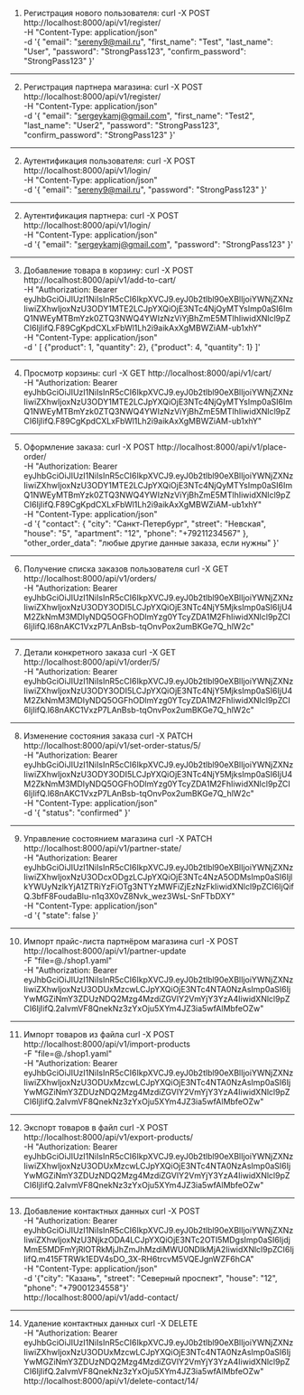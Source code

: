 1. Регистрация нового пользователя:
curl -X POST http://localhost:8000/api/v1/register/ \
-H "Content-Type: application/json" \
-d '{
    "email": "sereny9@mail.ru",
    "first_name": "Test",
    "last_name": "User",
    "password": "StrongPass123",
    "confirm_password": "StrongPass123"
}'
---------------------------------------------------------
2. Регистрация партнера магазина:
curl -X POST http://localhost:8000/api/v1/register/ \
-H "Content-Type: application/json" \
-d '{
    "email": "sergeykamj@gmail.com",
    "first_name": "Test2",
    "last_name": "User2",
    "password": "StrongPass123",
    "confirm_password": "StrongPass123"
}'
---------------------------------------------------------
2. Аутентификация пользователя:
curl -X POST http://localhost:8000/api/v1/login/ \
-H "Content-Type: application/json" \
-d '{
    "email": "sereny9@mail.ru",
    "password": "StrongPass123"
}'
---------------------------------------------------------
2. Аутентификация партнера:
curl -X POST http://localhost:8000/api/v1/login/ \
-H "Content-Type: application/json" \
-d '{
    "email": "sergeykamj@gmail.com",
    "password": "StrongPass123"
}'
---------------------------------------------------------
3. Добавление товара в корзину:
curl -X POST http://localhost:8000/api/v1/add-to-cart/ \
-H "Authorization: Bearer eyJhbGciOiJIUzI1NiIsInR5cCI6IkpXVCJ9.eyJ0b2tlbl90eXBlIjoiYWNjZXNzIiwiZXhwIjoxNzU3ODY1MTE2LCJpYXQiOjE3NTc4NjQyMTYsImp0aSI6ImQ1NWEyMTBmYzk0ZTQ3NWQ4YWIzNzViYjBhZmE5MTlhIiwidXNlcl9pZCI6IjIifQ.F89CgKpdCXLxFbWl1Lh2i9aikAxXgMBWZiAM-ub1xhY" \
-H "Content-Type: application/json" \
-d '
[
    {"product": 1, "quantity": 2},
    {"product": 4, "quantity": 1}
]'
---------------------------------------------------------
4.  Просмотр корзины:
curl -X GET http://localhost:8000/api/v1/cart/ \
-H "Authorization: Bearer eyJhbGciOiJIUzI1NiIsInR5cCI6IkpXVCJ9.eyJ0b2tlbl90eXBlIjoiYWNjZXNzIiwiZXhwIjoxNzU3ODY1MTE2LCJpYXQiOjE3NTc4NjQyMTYsImp0aSI6ImQ1NWEyMTBmYzk0ZTQ3NWQ4YWIzNzViYjBhZmE5MTlhIiwidXNlcl9pZCI6IjIifQ.F89CgKpdCXLxFbWl1Lh2i9aikAxXgMBWZiAM-ub1xhY"
---------------------------------------------------------
5. Оформление заказа:
curl -X POST http://localhost:8000/api/v1/place-order/ \
-H "Authorization: Bearer eyJhbGciOiJIUzI1NiIsInR5cCI6IkpXVCJ9.eyJ0b2tlbl90eXBlIjoiYWNjZXNzIiwiZXhwIjoxNzU3ODY1MTE2LCJpYXQiOjE3NTc4NjQyMTYsImp0aSI6ImQ1NWEyMTBmYzk0ZTQ3NWQ4YWIzNzViYjBhZmE5MTlhIiwidXNlcl9pZCI6IjIifQ.F89CgKpdCXLxFbWl1Lh2i9aikAxXgMBWZiAM-ub1xhY" \
-H "Content-Type: application/json" \
-d '{
   "contact": {
       "city": "Санкт-Петербург",
       "street": "Невская",
       "house": "5",
       "apartment": "12",
       "phone": "+79211234567"
   },
   "other_order_data": "любые другие данные заказа, если нужны"
}'
---------------------------------------------------------
6. Получение списка заказов пользователя
curl -X GET http://localhost:8000/api/v1/orders/ \
-H "Authorization: Bearer eyJhbGciOiJIUzI1NiIsInR5cCI6IkpXVCJ9.eyJ0b2tlbl90eXBlIjoiYWNjZXNzIiwiZXhwIjoxNzU3ODY3ODI5LCJpYXQiOjE3NTc4NjY5MjksImp0aSI6IjU4M2ZkNmM3MDIyNDQ5OGFhODlmYzg0YTcyZDA1M2FhIiwidXNlcl9pZCI6IjIifQ.l68nAKC1VxzP7LAnBsb-tqOnvPox2umBKGe7Q_hlW2c"
--------------------------------------------------------
7. Детали конкретного заказа
curl -X GET http://localhost:8000/api/v1/order/5/ \
-H "Authorization: Bearer eyJhbGciOiJIUzI1NiIsInR5cCI6IkpXVCJ9.eyJ0b2tlbl90eXBlIjoiYWNjZXNzIiwiZXhwIjoxNzU3ODY3ODI5LCJpYXQiOjE3NTc4NjY5MjksImp0aSI6IjU4M2ZkNmM3MDIyNDQ5OGFhODlmYzg0YTcyZDA1M2FhIiwidXNlcl9pZCI6IjIifQ.l68nAKC1VxzP7LAnBsb-tqOnvPox2umBKGe7Q_hlW2c"
----------------------------------------------------------
8. Изменение состояния заказа
curl -X PATCH http://localhost:8000/api/v1/set-order-status/5/ \
-H "Authorization: Bearer eyJhbGciOiJIUzI1NiIsInR5cCI6IkpXVCJ9.eyJ0b2tlbl90eXBlIjoiYWNjZXNzIiwiZXhwIjoxNzU3ODY3ODI5LCJpYXQiOjE3NTc4NjY5MjksImp0aSI6IjU4M2ZkNmM3MDIyNDQ5OGFhODlmYzg0YTcyZDA1M2FhIiwidXNlcl9pZCI6IjIifQ.l68nAKC1VxzP7LAnBsb-tqOnvPox2umBKGe7Q_hlW2c" \
-H "Content-Type: application/json" \
-d '{
    "status": "confirmed"
}'
-----------------------------------------------------------
9. Управление состоянием магазина
curl -X PATCH http://localhost:8000/api/v1/partner-state/ \
-H "Authorization: Bearer eyJhbGciOiJIUzI1NiIsInR5cCI6IkpXVCJ9.eyJ0b2tlbl90eXBlIjoiYWNjZXNzIiwiZXhwIjoxNzU3ODcxODgzLCJpYXQiOjE3NTc4NzA5ODMsImp0aSI6IjlkYWUyNzlkYjA1ZTRiYzFiOTg3NTYzMWFiZjEzNzFkIiwidXNlcl9pZCI6IjQifQ.3bfF8FoudaBlu-n1q3X0vZ8Nvk_wez3WsL-SnFTbDXY" \
-H "Content-Type: application/json" \
-d '{
    "state": false
}'
------------------------------------------------------------
10. Импорт прайс-листа партнёром магазина
curl -X POST http://localhost:8000/api/v1/partner-update \
-F "file=@./shop1.yaml" \
-H "Authorization: Bearer eyJhbGciOiJIUzI1NiIsInR5cCI6IkpXVCJ9.eyJ0b2tlbl90eXBlIjoiYWNjZXNzIiwiZXhwIjoxNzU3ODUxMzcwLCJpYXQiOjE3NTc4NTA0NzAsImp0aSI6IjYwMGZiNmY3ZDUzNDQ2Mzg4MzdiZGVlY2VmYjY3YzA4IiwidXNlcl9pZCI6IjIifQ.2aIvmVF8QnekNz3zYxOju5XYm4JZ3ia5wfAlMbfeOZw"
------------------------------------------------------------
11. Импорт товаров из файла
curl -X POST http://localhost:8000/api/v1/import-products \
-F "file=@./shop1.yaml" \
-H "Authorization: Bearer eyJhbGciOiJIUzI1NiIsInR5cCI6IkpXVCJ9.eyJ0b2tlbl90eXBlIjoiYWNjZXNzIiwiZXhwIjoxNzU3ODUxMzcwLCJpYXQiOjE3NTc4NTA0NzAsImp0aSI6IjYwMGZiNmY3ZDUzNDQ2Mzg4MzdiZGVlY2VmYjY3YzA4IiwidXNlcl9pZCI6IjIifQ.2aIvmVF8QnekNz3zYxOju5XYm4JZ3ia5wfAlMbfeOZw"
------------------------------------------------------------
12. Экспорт товаров в файл
curl -X POST \
http://localhost:8000/api/v1/export-products/ \
-H "Authorization: Bearer eyJhbGciOiJIUzI1NiIsInR5cCI6IkpXVCJ9.eyJ0b2tlbl90eXBlIjoiYWNjZXNzIiwiZXhwIjoxNzU3ODUxMzcwLCJpYXQiOjE3NTc4NTA0NzAsImp0aSI6IjYwMGZiNmY3ZDUzNDQ2Mzg4MzdiZGVlY2VmYjY3YzA4IiwidXNlcl9pZCI6IjIifQ.2aIvmVF8QnekNz3zYxOju5XYm4JZ3ia5wfAlMbfeOZw"
------------------------------------------------------------
13. Добавление контактных данных
curl -X POST \
-H "Authorization: Bearer eyJhbGciOiJIUzI1NiIsInR5cCI6IkpXVCJ9.eyJ0b2tlbl90eXBlIjoiYWNjZXNzIiwiZXhwIjoxNzU3NjkzODA4LCJpYXQiOjE3NTc2OTI5MDgsImp0aSI6IjdjMmE5MDFmYjRlOTRkMjJhZmJhMzdiMWU0NDlkMjA2IiwidXNlcl9pZCI6IjIifQ.m415FTRWk1EDV4sDO_3X-RH6trcvM5VQEJgnWZF6hCA" \
-H "Content-Type: application/json" \
-d '{"city": "Казань", "street": "Северный проспект", "house": "12", "phone": "+79001234558"}' \
http://localhost:8000/api/v1/add-contact/
---------------------------------------------------------
14. Удаление контактных данных
curl -X DELETE \
-H "Authorization: Bearer eyJhbGciOiJIUzI1NiIsInR5cCI6IkpXVCJ9.eyJ0b2tlbl90eXBlIjoiYWNjZXNzIiwiZXhwIjoxNzU3ODUxMzcwLCJpYXQiOjE3NTc4NTA0NzAsImp0aSI6IjYwMGZiNmY3ZDUzNDQ2Mzg4MzdiZGVlY2VmYjY3YzA4IiwidXNlcl9pZCI6IjIifQ.2aIvmVF8QnekNz3zYxOju5XYm4JZ3ia5wfAlMbfeOZw" \
http://localhost:8000/api/v1/delete-contact/14/
